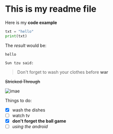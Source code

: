 # This is my readme file

Here is my __code example__
```Python
txt = "hello"
print(txt)
```
The *result* would be:
```
hello
```

`Sun tzu said: `
> Don't forget to wash your clothes before **war**

~~Stricked Through~~


![imae](https://i1.sndcdn.com/visuals-000182090151-ze7NEX-t1240x260.jpg)

Things to do:
- [x] wash the dishes
- [ ] watch tv
- [x] __don't forget the ball game__
- [ ] _using the android_
